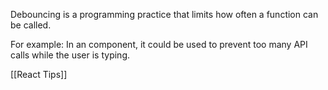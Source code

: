 Debouncing is a programming practice that limits how often a function can be called.

For example: In an component, it could be used to prevent too many API calls while the user is typing. 

[[React Tips]]